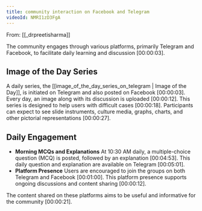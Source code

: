 ```yaml
---
title: community interaction on Facebook and Telegram
videoId: NMRI1zD3FgA
---
```


From: [[_drpreetisharma]] <br/> 

The community engages through various platforms, primarily Telegram and Facebook, to facilitate daily learning and discussion [00:00:03].

## Image of the Day Series
A daily series, the [[image_of_the_day_series_on_telegram | Image of the Day]], is initiated on Telegram and also posted on Facebook [00:00:03]. Every day, an image along with its discussion is uploaded [00:00:12]. This series is designed to help users with difficult cases [00:00:18]. Participants can expect to see slide instruments, culture media, graphs, charts, and other pictorial representations [00:00:27].

## Daily Engagement
*   **Morning MCQs and Explanations**
    At 10:30 AM daily, a multiple-choice question (MCQ) is posted, followed by an explanation [00:04:53]. This daily question and explanation are available on Telegram [00:05:01].
*   **Platform Presence**
    Users are encouraged to join the groups on both Telegram and Facebook [00:01:00]. This platform presence supports ongoing discussions and content sharing [00:00:12].

The content shared on these platforms aims to be useful and informative for the community [00:00:21].